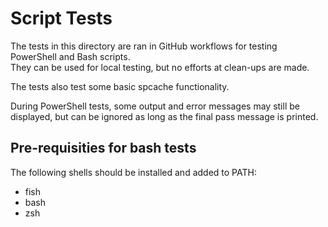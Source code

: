 # Script Tests

The tests in this directory are ran in GitHub workflows for testing PowerShell and Bash scripts.\
They can be used for local testing, but no efforts at clean-ups are made.

The tests also test some basic spcache functionality.

During PowerShell tests, some output and error messages may still be displayed, but can be ignored as long as the final
pass message is printed.

## Pre-requisities for bash tests

The following shells should be installed and added to PATH:

- fish
- bash
- zsh
